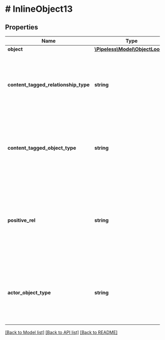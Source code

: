 # # InlineObject13

## Properties

Name | Type | Description | Notes
------------ | ------------- | ------------- | -------------
**object** | [**\Pipeless\Model\ObjectLookup**](ObjectLookup.md) |  | 
**content_tagged_relationship_type** | **string** | The relationship type that represents content being tagged with a tag in your data. If not provided, then tags will not be considered in this algo. | [optional] 
**content_tagged_object_type** | **string** | The object type that represents a tag in your data. If not provided, and content tagged relationship type was provided, this will default to \&quot;tag\&quot;. | [optional] 
**positive_rel** | **string** | The relationship of a positive action that users (or whatever actor type) can take on the content type. If the value is not provided, then collabrative filtering will not be used in the algo. | [optional] 
**actor_object_type** | **string** | The type of the object that acts on the target content (ex. user). If this value is not provided, and positive rel is set, then this will default to \&quot;user\&quot;. | [optional] 

[[Back to Model list]](../../README.md#documentation-for-models) [[Back to API list]](../../README.md#documentation-for-api-endpoints) [[Back to README]](../../README.md)



